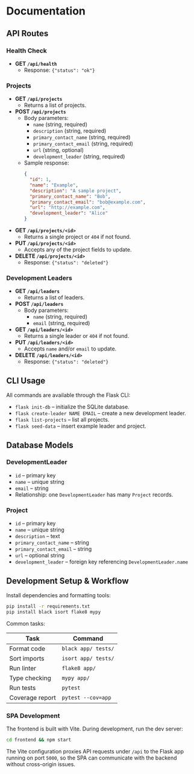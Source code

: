 # Documentation

## API Routes

### Health Check
- **GET `/api/health`**
  - Response: `{"status": "ok"}`

### Projects
- **GET `/api/projects`**
  - Returns a list of projects.
- **POST `/api/projects`**
  - Body parameters:
    - `name` (string, required)
    - `description` (string, required)
    - `primary_contact_name` (string, required)
    - `primary_contact_email` (string, required)
    - `url` (string, optional)
    - `development_leader` (string, required)
  - Sample response:
    ```json
    {
      "id": 1,
      "name": "Example",
      "description": "A sample project",
      "primary_contact_name": "Bob",
      "primary_contact_email": "bob@example.com",
      "url": "http://example.com",
      "development_leader": "Alice"
    }
    ```
- **GET `/api/projects/<id>`**
  - Returns a single project or `404` if not found.
- **PUT `/api/projects/<id>`**
  - Accepts any of the project fields to update.
- **DELETE `/api/projects/<id>`**
  - Response: `{"status": "deleted"}`

### Development Leaders
- **GET `/api/leaders`**
  - Returns a list of leaders.
- **POST `/api/leaders`**
  - Body parameters:
    - `name` (string, required)
    - `email` (string, required)
- **GET `/api/leaders/<id>`**
  - Returns a single leader or `404` if not found.
- **PUT `/api/leaders/<id>`**
  - Accepts `name` and/or `email` to update.
- **DELETE `/api/leaders/<id>`**
  - Response: `{"status": "deleted"}`

## CLI Usage

All commands are available through the Flask CLI:

- `flask init-db` – initialize the SQLite database.
- `flask create-leader NAME EMAIL` – create a new development leader.
- `flask list-projects` – list all projects.
- `flask seed-data` – insert example leader and project.

## Database Models

### DevelopmentLeader
- `id` – primary key
- `name` – unique string
- `email` – string
- Relationship: one `DevelopmentLeader` has many `Project` records.

### Project
- `id` – primary key
- `name` – unique string
- `description` – text
- `primary_contact_name` – string
- `primary_contact_email` – string
- `url` – optional string
- `development_leader` – foreign key referencing `DevelopmentLeader.name`

## Development Setup & Workflow

Install dependencies and formatting tools:

```bash
pip install -r requirements.txt
pip install black isort flake8 mypy
```

Common tasks:

| Task            | Command                   |
|-----------------|---------------------------|
| Format code     | `black app/ tests/`       |
| Sort imports    | `isort app/ tests/`       |
| Run linter      | `flake8 app/`             |
| Type checking   | `mypy app/`               |
| Run tests       | `pytest`                  |
| Coverage report | `pytest --cov=app`        |

### SPA Development

The frontend is built with Vite. During development, run the dev server:

```bash
cd frontend && npm start
```

The Vite configuration proxies API requests under `/api` to the Flask app
running on port `5000`, so the SPA can communicate with the backend without
cross-origin issues.

